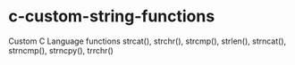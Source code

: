 # c-custom-string-functions
Custom C Language functions  strcat(), strchr(), strcmp(), strlen(), strncat(), strncmp(), strncpy(), trrchr()
